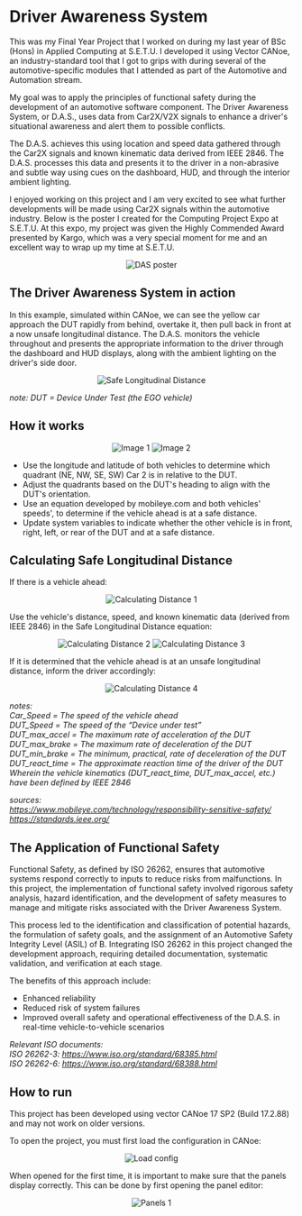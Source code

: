 # Driver Awareness System
This was my Final Year Project that I worked on during my last year of BSc (Hons) in Applied Computing at S.E.T.U. I developed it using Vector CANoe, an industry-standard tool that I got to grips with during several of the automotive-specific modules that I attended as part of the Automotive and Automation stream.

My goal was to apply the principles of functional safety during the development of an automotive software component. The Driver Awareness System, or D.A.S., uses data from Car2X/V2X signals to enhance a driver's situational awareness and alert them to possible conflicts.

The D.A.S. achieves this using location and speed data gathered through the Car2X signals and known kinematic data derived from IEEE 2846. The D.A.S. processes this data and presents it to the driver in a non-abrasive and subtle way using cues on the dashboard, HUD, and through the interior ambient lighting.

I enjoyed working on this project and I am very excited to see what further developments will be made using Car2X signals within the automotive industry. Below is the poster I created for the Computing Project Expo at S.E.T.U. At this expo, my project was given the Highly Commended Award presented by Kargo, which was a very special moment for me and an excellent way to wrap up my time at S.E.T.U.

<div align="center">
    <img src="https://github.com/DeanLonergan/Driver_Awareness_System/assets/74914758/4839f709-fed0-4888-80d8-ccf53d68ddc0" alt="DAS poster">
</div>

## The Driver Awareness System in action
In this example, simulated within CANoe, we can see the yellow car approach the DUT rapidly from behind, overtake it, then pull back in front at a now unsafe longitudinal distance. The D.A.S. monitors the vehicle throughout and presents the appropriate information to the driver through the dashboard and HUD displays, along with the ambient lighting on the driver's side door.

<div align="center">
    <img src="https://github.com/DeanLonergan/Driver_Awareness_System/assets/74914758/dd7ac928-3135-41f7-a422-1ef0d0a695c8" alt="Safe Longitudinal Distance">
</div>

*note: DUT = Device Under Test (the EGO vehicle)*

## How it works
<div align="center">
    <img src="https://github.com/DeanLonergan/Driver_Awareness_System/assets/74914758/8fc80fd3-b9e7-40ed-ad34-95391ec3696e" alt="Image 1">
    <img src="https://github.com/DeanLonergan/Driver_Awareness_System/assets/74914758/5440628c-c1d8-4978-80a5-764facb422f1" alt="Image 2">
</div>

* Use the longitude and latitude of both vehicles to determine which quadrant (NE, NW, SE, SW) Car 2 is in relative to the DUT. 
* Adjust the quadrants based on the DUT's heading to align with the DUT's orientation. 
* Use an equation developed by mobileye.com and both vehicles' speeds', to determine if the vehicle ahead is at a safe distance.
* Update system variables to indicate whether the other vehicle is in front, right, left, or rear of the DUT and at a safe distance.

## Calculating Safe Longitudinal Distance
If there is a vehicle ahead:

<div align="center">
    <img src="https://github.com/DeanLonergan/Driver_Awareness_System/assets/74914758/5ee3b9a1-8c04-4f8a-a07c-4b829de4d311" alt="Calculating Distance 1">
</div>

Use the vehicle's distance, speed, and known kinematic data (derived from IEEE 2846) in the Safe Longitudinal Distance equation:

<div align="center">
    <img src="https://github.com/DeanLonergan/Driver_Awareness_System/assets/74914758/3965ab22-ca0d-4469-8960-35236817f40e" alt="Calculating Distance 2">
    <img src="https://github.com/DeanLonergan/Driver_Awareness_System/assets/74914758/82ab3282-2c13-458b-858b-e27b1ffcb699" alt="Calculating Distance 3">
</div>

If it is determined that the vehicle ahead is at an unsafe longitudinal distance, inform the driver accordingly:

<div align="center">
    <img src="https://github.com/DeanLonergan/Driver_Awareness_System/assets/74914758/54d2d2f7-1cdf-40cc-88ff-3ef73c527c6a" alt="Calculating Distance 4">
</div>

*notes:*  
*Car_Speed = The speed of the vehicle ahead*  
*DUT_Speed = The speed of the “Device under test”*  
*DUT_max_accel = The maximum rate of acceleration of the DUT*  
*DUT_max_brake = The maximum rate of deceleration of the DUT*  
*DUT_min_brake = The minimum, practical, rate of deceleration of the DUT*  
*DUT_react_time = The approximate reaction time of the driver of the DUT*  
*Wherein the vehicle kinematics (DUT_react_time, DUT_max_accel, etc.) have been defined by IEEE 2846*

*sources:*  
*https://www.mobileye.com/technology/responsibility-sensitive-safety/*  
*https://standards.ieee.org/*

## The Application of Functional Safety
Functional Safety, as defined by ISO 26262, ensures that automotive systems respond correctly to inputs to reduce risks from malfunctions. In this project, the implementation of functional safety involved rigorous safety analysis, hazard identification, and the development of safety measures to manage and mitigate risks associated with the Driver Awareness System.

This process led to the identification and classification of potential hazards, the formulation of safety goals, and the assignment of an Automotive Safety Integrity Level (ASIL) of B. Integrating ISO 26262 in this project changed the development approach, requiring detailed documentation, systematic validation, and verification at each stage. 

The benefits of this approach include:
* Enhanced reliability
* Reduced risk of system failures
* Improved overall safety and operational effectiveness of the D.A.S. in real-time vehicle-to-vehicle scenarios

*Relevant ISO documents:*  
*ISO 26262-3: https://www.iso.org/standard/68385.html*  
*ISO 26262-6: https://www.iso.org/standard/68388.html*

## How to run
This project has been developed using vector CANoe 17 SP2 (Build 17.2.88) and may not work on older versions.

To open the project, you must first load the configuration in CANoe:
<div align="center">
    <img src="https://github.com/DeanLonergan/Driver_Awareness_System/assets/74914758/5fdf1dd2-9c87-49ce-ba01-4379b90b2ef2" alt="Load config">
</div>

When opened for the first time, it is important to make sure that the panels display correctly. This can be done by first opening the panel editor:
<div align="center">
    <img src="https://github.com/DeanLonergan/Driver_Awareness_System/assets/74914758/5eac1f16-4d23-4226-914c-a3e988b46eb3" alt="Panels 1">
</div>
